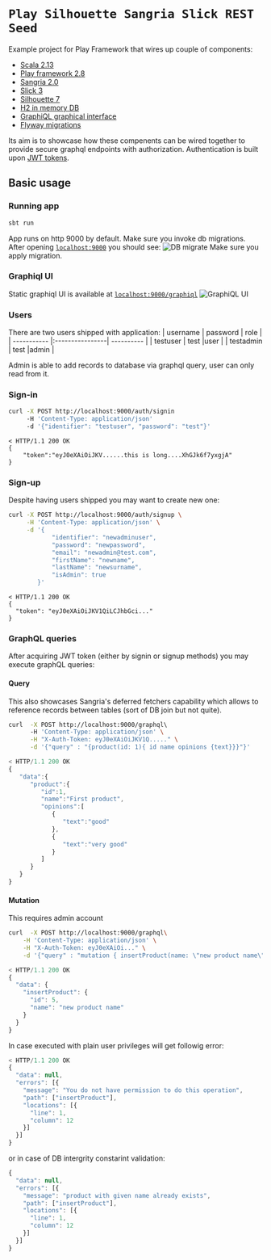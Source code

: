 <!-- <meta name="google-site-verification" content="qwXl9E1GhGF71zyQaFwsQD1AD9ruqvNJfmVlTGab9kE" /> -->
# `Play Silhouette Sangria Slick REST Seed` 

Example project for Play Framework that wires up couple of components:

* [Scala 2.13](https://www.scala-lang.org/)
* [Play framework 2.8](https://www.playframework.com/)
* [Sangria 2.0](https://sangria-graphql.org/)
* [Slick 3](http://scala-slick.org/)
* [Silhouette 7](https://www.silhouette.rocks/)
* [H2 in memory DB](http://www.h2database.com)
* [GraphiQL graphical interface](https://github.com/graphql/graphiql)
* [Flyway migrations](https://flywaydb.org/)

Its aim is to showcase how these compenents can be wired together to provide secure graphql endpoints with authorization.
Authentication is built upon [JWT tokens](http://jwt.io).

## Basic usage
### Running app
```bash
sbt run
```
App runs on http 9000 by default.
Make sure you invoke db migrations.
After opening [`localhost:9000`](http://localhost:9000) you should see:
![DB migrate](https://i.imgur.com/BptHlxS.png)
Make sure you apply migration.

### Graphiql UI
Static graphiql UI is available at [`localhost:9000/graphiql`](http://localhost:9000/graphiql)
![GraphiQL UI](https://i.imgur.com/wGND90Q.png)


### Users
There are two users shipped with application:
| username    | password        | role       |
| ----------- |:----------------| ---------- |
| testuser    | test            |user        |
| testadmin   | test            |admin       |

Admin is able to add records to database via graphql query, user can only read from it.



### Sign-in

```bash
curl -X POST http://localhost:9000/auth/signin 
     -H 'Content-Type: application/json' 
     -d '{"identifier": "testuser", "password": "test"}' 
```

```
< HTTP/1.1 200 OK
{
    "token":"eyJ0eXAiOiJKV......this is long....XhGJk6f7yxgjA"
}   
```

### Sign-up
Despite having users shipped you may want to create new one:
```bash
curl -X POST http://localhost:9000/auth/signup \
     -H 'Content-Type: application/json' \
     -d '{
            "identifier": "newadminuser", 
            "password": "newpassword",
            "email": "newadmin@test.com", 
            "firstName": "newname", 
            "lastName": "newsurname", 
            "isAdmin": true
        }'
```

```
< HTTP/1.1 200 OK
{
  "token": "eyJ0eXAiOiJKV1QiLCJhbGci..."
}
```


### GraphQL queries

After acquiring JWT token (either by signin or signup methods) you may execute graphQL queries:

#### Query
This also showcases Sangria's deferred fetchers capability which allows to reference records between tables (sort of DB join but not quite).

```bash
curl  -X POST http://localhost:9000/graphql\                                                                                                                              
      -H 'Content-Type: application/json' \
      -H "X-Auth-Token: eyJ0eXAiOiJKV1Q....." \
      -d '{"query" : "{product(id: 1){ id name opinions {text}}}"}'
```

```javascript
< HTTP/1.1 200 OK
{
   "data":{
      "product":{
         "id":1,
         "name":"First product",
         "opinions":[
            {
               "text":"good"
            },
            {
               "text":"very good"
            }
         ]
      }
   }
}
```

#### Mutation
This requires admin account 
```bash
curl  -X POST http://localhost:9000/graphql\
    -H 'Content-Type: application/json' \
    -H "X-Auth-Token: eyJ0eXAiOi..." \
    -d '{"query" : "mutation { insertProduct(name: \"new product name\"){ id name}}"}'
```

```javascript
< HTTP/1.1 200 OK
{
  "data": {
    "insertProduct": {
      "id": 5,
      "name": "new product name"
    }
  }
}
```
In case executed with plain user privileges will get followig error:
```javascript
< HTTP/1.1 200 OK
{
  "data": null,
  "errors": [{
    "message": "You do not have permission to do this operation",
    "path": ["insertProduct"],
    "locations": [{
      "line": 1,
      "column": 12
    }]
  }]
}
```
or in case of DB intergrity constarint validation:
```javascript
{
  "data": null,
  "errors": [{
    "message": "product with given name already exists",
    "path": ["insertProduct"],
    "locations": [{
      "line": 1,
      "column": 12
    }]
  }]
}
```

